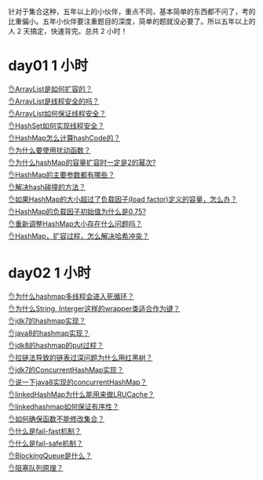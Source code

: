针对于集合这种，五年以上的小伙伴，重点不同，基本简单的东西都不问了，考的比重偏小。五年小伙伴要注重题目的深度，简单的题就没必要了。所以五年以上的人 2 天搞定，快速背完。总共 2 小时！
# day01 1 小时
[👌ArrayList是如何扩容的？](https://www.yuque.com/jingdianjichi/xyxdsi/ghpqbh9ig3hu1coh?view=doc_embed)<br />[👌ArrayList是线程安全的吗？](https://www.yuque.com/jingdianjichi/xyxdsi/sok8k2bhymx7np2u?view=doc_embed)<br />[👌ArrayList如何保证线程安全？](https://www.yuque.com/jingdianjichi/xyxdsi/hkx8lgbi0mny13uc?view=doc_embed)<br />[👌HashSet如何实现线程安全？](https://www.yuque.com/jingdianjichi/xyxdsi/uic9i6eyh8to1udk?view=doc_embed)<br />[👌HashMap怎么计算hashCode的？](https://www.yuque.com/jingdianjichi/xyxdsi/str1ewvagoc4qesr?view=doc_embed)<br />[👌为什么要使用扰动函数？](https://www.yuque.com/jingdianjichi/xyxdsi/ntmpkg1lprz393fp?view=doc_embed)<br />[👌为什么hashMap的容量扩容时一定是2的幂次?](https://www.yuque.com/jingdianjichi/xyxdsi/yfxseowdd8g5hm0e?view=doc_embed)<br />[👌HashMap的主要参数都有哪些？](https://www.yuque.com/jingdianjichi/xyxdsi/ia77al83ufb2mybh?view=doc_embed)<br />[👌解决hash碰撞的方法？](https://www.yuque.com/jingdianjichi/xyxdsi/dv5yt8x4t1ea8sbg?view=doc_embed)<br />[👌如果HashMap的大小超过了负载因子(load factor)定义的容量，怎么办？](https://www.yuque.com/jingdianjichi/xyxdsi/aihktzzwa7bxd06a?view=doc_embed)<br />[👌HashMap的负载因子初始值为什么是0.75?](https://www.yuque.com/jingdianjichi/xyxdsi/nokyemihqmhdvppw?view=doc_embed)<br />[👌重新调整HashMap大小存在什么问题吗？](https://www.yuque.com/jingdianjichi/xyxdsi/gifnny9n0u67fo68?view=doc_embed)<br />[👌HashMap，扩容过程，怎么解决哈希冲突？](https://www.yuque.com/jingdianjichi/xyxdsi/nduaqs2uds8td4tw?view=doc_embed)

# day02 1 小时
[👌为什么hashmap多线程会进入死循环？](https://www.yuque.com/jingdianjichi/xyxdsi/dhuaw13mlcgfpa9k?view=doc_embed)<br />[👌为什么String, Interger这样的wrapper类适合作为键？](https://www.yuque.com/jingdianjichi/xyxdsi/ytgo12qe8pgc29i0?view=doc_embed)<br />[👌jdk7的hashmap实现？](https://www.yuque.com/jingdianjichi/xyxdsi/yafahumkqtgcnav4?view=doc_embed)<br />[👌java8的hashmap实现？](https://www.yuque.com/jingdianjichi/xyxdsi/uxrna62kfc64guwy?view=doc_embed)<br />[👌jdk8的hashmap的put过程？](https://www.yuque.com/jingdianjichi/xyxdsi/cvh030rky8ki5bhi?view=doc_embed)<br />[👌拉链法导致的链表过深问题为什么用红黑树？](https://www.yuque.com/jingdianjichi/xyxdsi/slnwlmfri8rykznt?view=doc_embed)<br />[👌jdk7的ConcurrentHashMap实现？](https://www.yuque.com/jingdianjichi/xyxdsi/krsz9bcuq049gs4t?view=doc_embed)<br />[👌说一下java8实现的concurrentHashMap？](https://www.yuque.com/jingdianjichi/xyxdsi/kfgmeauv8z37pxgd?view=doc_embed)<br />[👌linkedHashMap为什么能用来做LRUCache？](https://www.yuque.com/jingdianjichi/xyxdsi/rv2p9mfn43gmr2qn?view=doc_embed)<br />[👌linkedhashmap如何保证有序性？](https://www.yuque.com/jingdianjichi/xyxdsi/sgl9ep03rn5cwda1?view=doc_embed)<br />[👌如何确保函数不能修改集合？](https://www.yuque.com/jingdianjichi/xyxdsi/cwqbwningquvfuik?view=doc_embed)<br />[👌什么是fail-fast机制？](https://www.yuque.com/jingdianjichi/xyxdsi/lbtarzxnxl8omh4e?view=doc_embed)<br />[👌什么是fail-safe机制？](https://www.yuque.com/jingdianjichi/xyxdsi/ar940hccf7zk8az5?view=doc_embed)<br />[👌BlockingQueue是什么？](https://www.yuque.com/jingdianjichi/xyxdsi/wuyri8q61obeufmq?view=doc_embed)<br />[👌阻塞队列原理？](https://www.yuque.com/jingdianjichi/xyxdsi/rizcvgg0mxqp9iv7?view=doc_embed)

